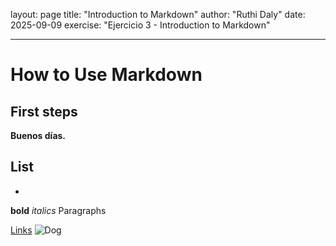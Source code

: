 layout: page
title: "Introduction to Markdown"
author: "Ruthi Daly"
date: 2025-09-09
exercise: "Ejercicio 3 - Introduction to Markdown"

---

# How to Use Markdown

## First steps 

**Buenos días.**

List
- 
- 

**bold**
*italics*
<blockquotes>
Paragraphs 

[Links](url)
 ![Dog](https://www.google.com/url?sa=i&url=https%3A%2F%2Fwww.goodhousekeeping.com%2Flife%2Fpets%2Fg4531%2Fcutest-dog-breeds%2F&psig=AOvVaw2LPVRc_eq6nU_Z8FlP3dmF&ust=1757517897409000&source=images&cd=vfe&opi=89978449&ved=0CBYQjRxqFwoTCKCoysH-y48DFQAAAAAdAAAAABAE) 


